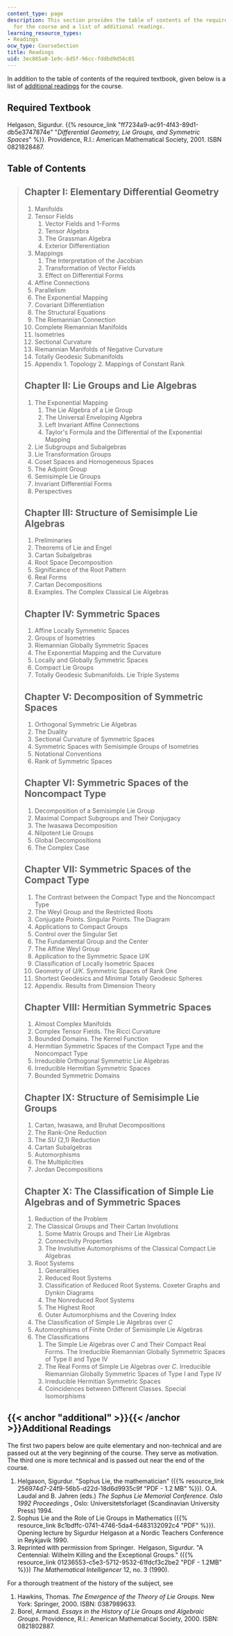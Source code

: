 ```yaml
---
content_type: page
description: This section provides the table of contents of the required textbook
  for the course and a list of additional readings.
learning_resource_types:
- Readings
ocw_type: CourseSection
title: Readings
uid: 3ec865a0-1e9c-6d5f-96cc-fddbd9d56c01
---
```


In addition to the table of contents of the required textbook, given below is a list of [additional readings](#additional) for the course.

Required Textbook
-----------------

Helgason, Sigurdur. {{% resource_link "ff7234a9-ac91-4f43-89d1-db5e3747874e" "_Differential Geometry, Lie Groups, and Symmetric Spaces_" %}}. Providence, R.I.: American Mathematical Society, 2001. ISBN 0821828487.

Table of Contents
-----------------

> Chapter I: Elementary Differential Geometry
> -------------------------------------------
> 
> 1.  Manifolds
> 2.  Tensor Fields
>     1.  Vector Fields and 1-Forms
>     2.  Tensor Algebra
>     3.  The Grassman Algebra
>     4.  Exterior Differentiation
> 3.  Mappings
>     1.  The Interpretation of the Jacobian
>     2.  Transformation of Vector Fields
>     3.  Effect on Differential Forms
> 4.  Affine Connections
> 5.  Parallelism
> 6.  The Exponential Mapping
> 7.  Covariant Differentiation
> 8.  The Structural Equations
> 9.  The Riemannian Connection
> 10.  Complete Riemannian Manifolds
> 11.  Isometries
> 12.  Sectional Curvature
> 13.  Riemannian Manifolds of Negative Curvature
> 14.  Totally Geodesic Submanifolds
> 15.  Appendix
>     1.  Topology
>     2.  Mappings of Constant Rank
> 
> Chapter II: Lie Groups and Lie Algebras
> ---------------------------------------
> 
> 1.  The Exponential Mapping
>     1.  The Lie Algebra of a Lie Group
>     2.  The Universal Enveloping Algebra
>     3.  Left Invariant Affine Connections
>     4.  Taylor's Formula and the Differential of the Exponential Mapping
> 2.  Lie Subgroups and Subalgebras
> 3.  Lie Transformation Groups
> 4.  Coset Spaces and Homogeneous Spaces
> 5.  The Adjoint Group
> 6.  Semisimple Lie Groups
> 7.  Invariant Differential Forms
> 8.  Perspectives
> 
> Chapter III: Structure of Semisimple Lie Algebras
> -------------------------------------------------
> 
> 1.  Preliminaries
> 2.  Theorems of Lie and Engel
> 3.  Cartan Subalgebras
> 4.  Root Space Decomposition
> 5.  Significance of the Root Pattern
> 6.  Real Forms
> 7.  Cartan Decompositions
> 8.  Examples. The Complex Classical Lie Algebras
> 
> Chapter IV: Symmetric Spaces
> ----------------------------
> 
> 1.  Affine Locally Symmetric Spaces
> 2.  Groups of Isometries
> 3.  Riemannian Globally Symmetric Spaces
> 4.  The Exponential Mapping and the Curvature
> 5.  Locally and Globally Symmetric Spaces
> 6.  Compact Lie Groups
> 7.  Totally Geodesic Submanifolds. Lie Triple Systems
> 
> Chapter V: Decomposition of Symmetric Spaces
> --------------------------------------------
> 
> 1.  Orthogonal Symmetric Lie Algebras
> 2.  The Duality
> 3.  Sectional Curvature of Symmetric Spaces
> 4.  Symmetric Spaces with Semisimple Groups of Isometries
> 5.  Notational Conventions
> 6.  Rank of Symmetric Spaces
> 
> Chapter VI: Symmetric Spaces of the Noncompact Type
> ---------------------------------------------------
> 
> 1.  Decomposition of a Semisimple Lie Group
> 2.  Maximal Compact Subgroups and Their Conjugacy
> 3.  The Iwasawa Decomposition
> 4.  Nilpotent Lie Groups
> 5.  Global Decompositions
> 6.  The Complex Case
> 
> Chapter VII: Symmetric Spaces of the Compact Type
> -------------------------------------------------
> 
> 1.  The Contrast between the Compact Type and the Noncompact Type
> 2.  The Weyl Group and the Restricted Roots
> 3.  Conjugate Points. Singular Points. The Diagram
> 4.  Applications to Compact Groups
> 5.  Control over the Singular Set
> 6.  The Fundamental Group and the Center
> 7.  The Affine Weyl Group
> 8.  Application to the Symmetric Space _U/K_
> 9.  Classification of Locally Isometric Spaces
> 10.  Geometry of _U/K_. Symmetric Spaces of Rank One
> 11.  Shortest Geodesics and Minimal Totally Geodesic Spheres
> 12.  Appendix. Results from Dimension Theory
> 
> Chapter VIII: Hermitian Symmetric Spaces
> ----------------------------------------
> 
> 1.  Almost Complex Manifolds
> 2.  Complex Tensor Fields. The Ricci Curvature
> 3.  Bounded Domains. The Kernel Function
> 4.  Hermitian Symmetric Spaces of the Compact Type and the Noncompact Type
> 5.  Irreducible Orthogonal Symmetric Lie Algebras
> 6.  Irreducible Hermitian Symmetric Spaces
> 7.  Bounded Symmetric Domains
> 
> Chapter IX: Structure of Semisimple Lie Groups
> ----------------------------------------------
> 
> 1.  Cartan, Iwasawa, and Bruhat Decompositions
> 2.  The Rank-One Reduction
> 3.  The _SU_ (2,1) Reduction
> 4.  Cartan Subalgebras
> 5.  Automorphisms
> 6.  The Multiplicities
> 7.  Jordan Decompositions
> 
> Chapter X: The Classification of Simple Lie Algebras and of Symmetric Spaces
> ----------------------------------------------------------------------------
> 
> 1.  Reduction of the Problem
> 2.  The Classical Groups and Their Cartan Involutions
>     1.  Some Matrix Groups and Their Lie Algebras
>     2.  Connectivity Properties
>     3.  The Involutive Automorphisms of the Classical Compact Lie Algebras
> 3.  Root Systems
>     1.  Generalities
>     2.  Reduced Root Systems
>     3.  Classification of Reduced Root Systems. Coxeter Graphs and Dynkin Diagrams
>     4.  The Nonreduced Root Systems
>     5.  The Highest Root
>     6.  Outer Automorphisms and the Covering Index
> 4.  The Classification of Simple Lie Algebras over _C_
> 5.  Automorphisms of Finite Order of Semisimple Lie Algebras
> 6.  The Classifications
>     1.  The Simple Lie Algebras over _C_ and Their Compact Real Forms. The Irreducible Riemannian Globally Symmetric Spaces of Type II and Type IV
>     2.  The Real Forms of Simple Lie Algebras over _C_. Irreducible Riemannian Globally Symmetric Spaces of Type I and Type IV
>     3.  Irreducible Hermitian Symmetric Spaces
>     4.  Coincidences between Different Classes. Special Isomorphisms

{{< anchor "additional" >}}{{< /anchor >}}Additional Readings
-------------------------------------------------------------

The first two papers below are quite elementary and non-technical and are passed out at the very beginning of the course. They serve as motivation. The third one is more technical and is passed out near the end of the course.

1.  Helgason, Sigurdur. "Sophus Lie, the mathematician" ({{% resource_link 256974d7-24f9-56b5-d22d-18d6d9935c9f "PDF - 1.2 MB" %}}). O.A. Laudal and B. Jahren (eds.) _The Sophus Lie Memorial Conference. Oslo 1992 Proceedings_ , Oslo: Universitetsforlaget (Scandinavian University Press) 1994.
2.  Sophus Lie and the Role of Lie Groups in Mathematics ({{% resource_link 8c1bdffc-0741-4746-5da4-6483132092c4 "PDF" %}}). Opening lecture by Sigurdur Helgason at a Nordic Teachers Conference in Reykjavik 1990.
3.  Reprinted with permission from Springer.  Helgason, Sigurdur. "A Centennial: Wilhelm Killing and the Exceptional Groups." ({{% resource_link 01236553-c5e3-5712-9532-61fdcf3c2be2 "PDF - 1.2MB" %}}) _The Mathematical Intelligencer_ 12, no. 3 (1990).

For a thorough treatment of the history of the subject, see

1.  Hawkins, Thomas. _The Emergence of the Theory of Lie Groups._ New York: Springer, 2000. ISBN: 0387989633.
2.  Borel, Armand. _Essays in the History of Lie Groups and Algebraic Groups_. Providence, R.I.: American Mathematical Society, 2000. ISBN: 0821802887.